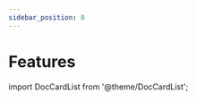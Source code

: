 ```yaml
---
sidebar_position: 0
---
```


# Features

import DocCardList from '@theme/DocCardList';

<DocCardList />
